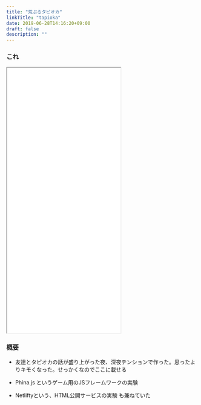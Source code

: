 ```yaml
---
title: "荒ぶるタピオカ"
linkTitle: "tapioka"
date: 2019-06-28T14:16:20+09:00
draft: false
description: ""
---
```


### これ


<iframe src="/htmls/tapioka/tapioka.html" style="height: 700px;"></iframe>

### 概要
- 友達とタピオカの話が盛り上がった夜、深夜テンションで作った。思ったよりキモくなった。せっかくなのでここに載せる


- Phina.js というゲーム用のJSフレームワークの実験
- Netliftyという、HTML公開サービスの実験
も兼ねていた
